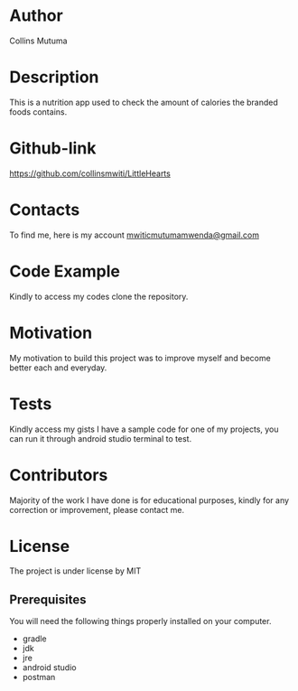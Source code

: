 # Author
Collins Mutuma

# Description
This is a nutrition app used to check the amount of calories the branded foods contains.

# Github-link
https://github.com/collinsmwiti/LittleHearts

# Contacts
To find me, here is my account mwiticmutumamwenda@gmail.com

# Code Example
Kindly to access my codes clone the repository.

# Motivation
My motivation to build this project was to improve myself and become better each and everyday.

# Tests
Kindly access my gists I have a sample code for one of my projects, you can run it through android studio terminal to test.

# Contributors
Majority of the work I have done is for educational purposes, kindly for any correction or improvement, please contact me.

# License
The project is under license by MIT

## Prerequisites

You will need the following things properly installed on your computer.

* gradle
* jdk
* jre
* android studio
* postman
